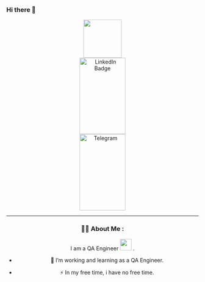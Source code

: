 ### Hi there 👋
<div id="header" align="center">
  <img src="https://media.giphy.com/media/M9gbBd9nbDrOTu1Mqx/giphy.gif" width="100"/>
  <div id="badges">
    <a href="https://www.linkedin.com/in/yuri-volkov-785281105">
      <img src="https://yt3.googleusercontent.com/9XmuxL_LL7CxAOOlbBgTnJIo2uHpoLKHhWzlPt7O49ULQmvBSJlxk1RpX3pJ8jkRBkD6p9BIRg=s176-c-k-c0x00ffffff-no-rj" alt="LinkedIn Badge" style="display: block; width: 120px; height: 200;">
    </a>
    <a href="https://t.me/tomkcat">
      <img src="https://img.icons8.com/3d-fluency/256/telegram.png" alt="Telegram" style="display: block; width: 120px; height: 200;">
    </a>
<!--   </div>
  <img src="https://komarev.com/ghpvc/?username=wolqw&style=flat-square&color=blue" alt=""/>
  <h1>
    </a>
      learning skills QA and Software Testing concepts
      <img src="https://media.giphy.com/media/hvRJCLFzcasrR4ia7z/giphy.gif" width="30px"/>
    </a>
  </h1>
</div>
<div align="center">
  <img src="https://media.giphy.com/media/dWesBcTLavkZuG35MI/giphy.gif" width="600" height="300"/>
</div> -->

---

### :man_technologist: About Me :
I am a QA Engineer <img src="https://media.giphy.com/media/WUlplcMpOCEmTGBtBW/giphy.gif" width="30"> .
- :telescope: I’m working and learning as a QA Engineer.

- :zap: In my free time, i have no free time.


<!-- BLOG-POST-LIST:START -->
<!-- BLOG-POST-LIST:END -->
